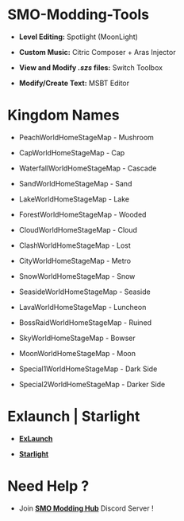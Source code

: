 # SMO-Modding-Tools


- **Level Editing:** Spotlight (MoonLight)

- **Custom Music:** Citric Composer + Aras Injector

- **View and Modify ***.szs*** files:** Switch Toolbox

- **Modify/Create Text:** MSBT Editor


# Kingdom Names

- PeachWorldHomeStageMap - Mushroom

- CapWorldHomeStageMap - Cap

- WaterfallWorldHomeStageMap - Cascade

- SandWorldHomeStageMap - Sand

- LakeWorldHomeStageMap - Lake

- ForestWorldHomeStageMap - Wooded

- CloudWorldHomeStageMap - Cloud

- ClashWorldHomeStageMap - Lost

- CityWorldHomeStageMap - Metro

- SnowWorldHomeStageMap - Snow

- SeasideWorldHomeStageMap - Seaside

- LavaWorldHomeStageMap - Luncheon

- BossRaidWorldHomeStageMap - Ruined

- SkyWorldHomeStageMap - Bowser

- MoonWorldHomeStageMap - Moon

- Special1WorldHomeStageMap - Dark Side

- Special2WorldHomeStageMap - Darker Side

# Exlaunch | Starlight

- **[ExLaunch](https://github.com/CraftyBoss/SMO-Exlaunch-Base)**

- **[Starlight](https://github.com/brycewithfiveunderscores/Starlight-SMO-Example)**

# Need Help ?

- Join **[SMO Modding Hub](https://discord.com/invite/Ws3rJmFZhD)** Discord Server !
